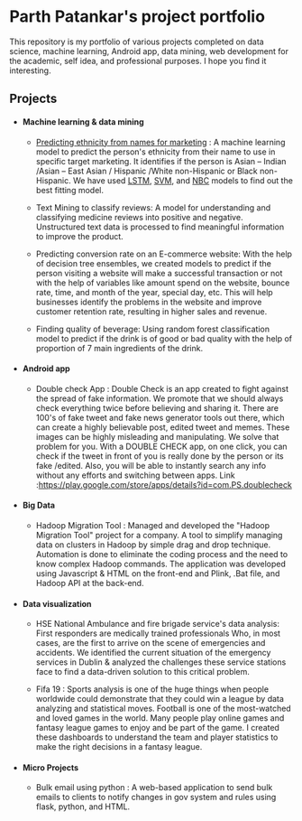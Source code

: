 # Parth Patankar's project portfolio
This repository is my portfolio of various projects completed on data science, machine learning, Android app, data mining, web development for the academic, self idea, and professional purposes. I hope you find it interesting.

## Projects
 - #### Machine learning & data mining
  
      -  [Predicting ethnicity from names for marketing](https://github.com/parth2545/Parth-Patankar-s-project-portfolio/tree/main/Predicting%20ethnicity%20from%20names%20for%20marketing) : A machine learning model to predict the person's ethnicity from their name to use in specific target marketing. It identifies if the person is Asian – Indian /Asian – East Asian / Hispanic /White non-Hispanic or Black non-Hispanic. We have used [LSTM](https://github.com/parth2545/Parth-Patankar-s-project-portfolio/blob/main/Predicting%20ethnicity%20from%20names%20for%20marketing/LSTM_Single_alphabet.ipynb), [SVM](https://github.com/parth2545/Parth-Patankar-s-project-portfolio/blob/main/Predicting%20ethnicity%20from%20names%20for%20marketing/SVM_model.ipynb), and [NBC](https://github.com/parth2545/Parth-Patankar-s-project-portfolio/blob/main/Predicting%20ethnicity%20from%20names%20for%20marketing/NBC_Name_model.ipynb) models to find out the best fitting model.
      
      -  Text Mining to classify reviews: A model for understanding and classifying medicine reviews into positive and negative. Unstructured text data is processed to find meaningful information to improve the product.
      
      -  Predicting conversion rate on an E-commerce website: With the help of decision tree ensembles, we created models to predict if the person visiting a website will make a successful transaction or not with the help of variables like amount spend on the website, bounce rate, time, and month of the year, special day, etc. This will help businesses identify the problems in the website and improve customer retention rate, resulting in higher sales and revenue.
     
     -  Finding quality of beverage: Using random forest classification model to predict if the drink is of good or bad quality with the help of proportion of 7 main ingredients of the drink.

 - #### Android app
 
      -  Double check App : Double Check is an app created to fight against the spread of fake information. We promote that we should always check everything twice before believing and sharing it. There are 100's of fake tweet and fake news generator tools out there, which can create a highly believable post, edited tweet and memes. These images can be highly misleading and manipulating. We solve that problem for you. With a DOUBLE CHECK app, on one click, you can check if the tweet in front of you is really done by the person or its fake /edited. Also, you will be able to instantly search any info without any efforts and switching between apps. Link :https://play.google.com/store/apps/details?id=com.PS.doublecheck

  - #### Big Data

      - Hadoop Migration Tool : Managed and developed the "Hadoop Migration Tool" project for a company. A tool to simplify managing data on clusters in Hadoop by simple drag and drop technique. Automation is done to eliminate the coding process and the need to know complex Hadoop commands. The application was developed using Javascript & HTML on the front-end and Plink, .Bat file, and Hadoop API at the back-end.

- #### Data visualization

     -  HSE National Ambulance and fire brigade service's data analysis: First responders are medically trained professionals Who, in most cases, are the first to arrive on the scene of emergencies and accidents. We identified the current situation of the emergency services in Dublin & analyzed the challenges these service stations face to find a data-driven solution to this critical problem.

     - Fifa 19 : Sports analysis is one of the huge things when people worldwide could demonstrate that they could win a league by data analyzing and statistical moves. Football is one of the most-watched and loved games in the world. Many people play online games and fantasy league games to enjoy and be part of the game. I created these dashboards to understand the team and player statistics to make the right decisions in a fantasy league.

- #### Micro Projects

  -   Bulk email using python : A web-based application to send bulk emails to clients to notify changes in gov system and rules using flask, python, and HTML.

